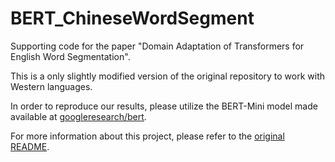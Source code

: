 # BERT_ChineseWordSegment

Supporting code for the paper "Domain Adaptation of Transformers for English Word Segmentation".

This is a only slightly modified version of the original repository to work with Western languages.

In order to reproduce our results, please utilize the BERT-Mini model made available at [googleresearch/bert](https://github.com/google-research/bert).

For more information about this project, please refer to the [original README](https://github.com/jiangpinglei/BERT_ChineseWordSegment).
